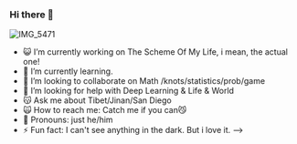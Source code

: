 ### Hi there 👋
![IMG_5471](https://github.com/nathanwang16/nathanwang16/assets/112381594/d6c6a233-4b29-407c-bdd1-14314ad6a2eb)


- 😺 I’m currently working on The Scheme Of My Life, i mean, the actual one!
- 🌱 I’m currently learning.
- 🤖 I’m looking to collaborate on Math /knots/statistics/prob/game
- 🎃 I’m looking for help with Deep Learning & Life & World
- 😽 Ask me about Tibet/Jinan/San Diego
- 🙀 How to reach me: Catch me if you can😼
- 👾 Pronouns: just he/him
- ⚡ Fun fact: I can't see anything in the dark. But i love it. 
-->
